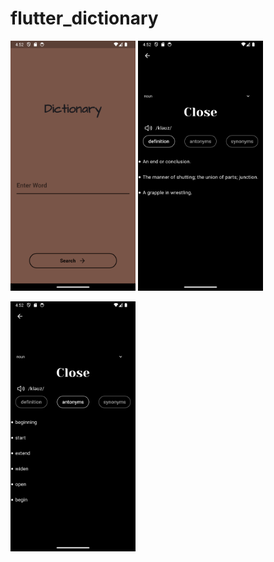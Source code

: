# flutter_dictionary


<img src="screenshots/1.png" width="200"/>                              <img src="screenshots/2.png" width="200"/> 



<img src="screenshots/3.png" width="200"/>
